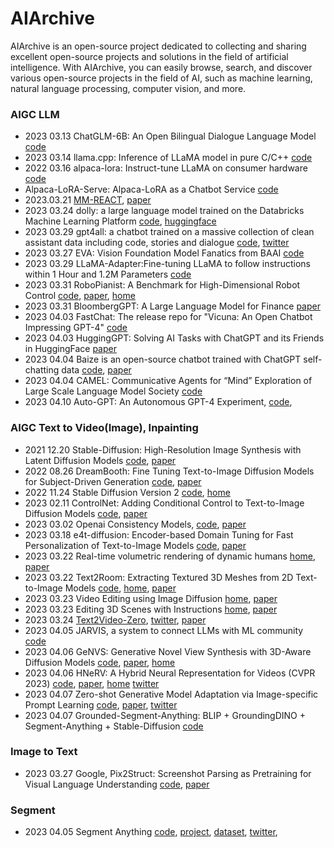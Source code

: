 # AIArchive
AIArchive is an open-source project dedicated to collecting and sharing excellent open-source projects and solutions in the field of artificial intelligence. With AIArchive, you can easily browse, search, and discover various open-source projects in the field of AI, such as machine learning, natural language processing, computer vision, and more.

### AIGC LLM

- 2023 03.13 ChatGLM-6B: An Open Bilingual Dialogue Language Model [code](https://github.com/THUDM/ChatGLM-6B)
- 2023 03.14 llama.cpp: Inference of LLaMA model in pure C/C++ [code](https://github.com/ggerganov/llama.cpp)
- 2022 03.16 alpaca-lora: Instruct-tune LLaMA on consumer hardware [code](https://github.com/tloen/alpaca-lora)
- Alpaca-LoRA-Serve: Alpaca-LoRA as a Chatbot Service [code](https://github.com/deep-diver/Alpaca-LoRA-Serve)
- 2023.03.21 [MM-REACT](https://github.com/microsoft/MM-REACT), [paper](https://arxiv.org/abs/2303.11381)
- 2023 03.24 dolly: a large language model trained on the Databricks Machine Learning Platform [code](https://github.com/databrickslabs/dolly), [huggingface](https://huggingface.co/databricks/dolly-v2-12b)
- 2023 03.29 gpt4all: a chatbot trained on a massive collection of clean assistant data including code, stories and dialogue [code](https://github.com/nomic-ai/gpt4all), [twitter](https://twitter.com/omarsar0/status/1640858425381855232)
- 2023 03.27 EVA: Vision Foundation Model Fanatics from BAAI [code](https://github.com/baaivision/EVA)
- 2023 03.29 LLaMA-Adapter:Fine-tuning LLaMA to follow instructions within 1 Hour and 1.2M Parameters [code](https://github.com/ZrrSkywalker/LLaMA-Adapter)
- 2023 03.31 RoboPianist: A Benchmark for High-Dimensional Robot Control [code](https://github.com/google-research/robopianist), [paper](https://kzakka.com/robopianist/robopianist.pdf), [home](https://kzakka.com/robopianist/)
- 2023 03.31 BloombergGPT: A Large Language Model for Finance [paper](https://arxiv.org/abs/2303.17564)
- 2023 04.03 FastChat: The release repo for "Vicuna: An Open Chatbot Impressing GPT-4" [code](https://github.com/lm-sys/FastChat)
- 2023 04.03 HuggingGPT: Solving AI Tasks with ChatGPT and its Friends in HuggingFace [paper](https://arxiv.org/abs/2303.17580)
- 2023 04.04 Baize is an open-source chatbot trained with ChatGPT self-chatting data [code](https://github.com/project-baize/baize), [paper](https://arxiv.org/abs/2304.01196)
- 2023 04.04 CAMEL: Communicative Agents for “Mind” Exploration of Large Scale Language Model Society [code](https://github.com/lightaime/camel)
- 2023 04.10 Auto-GPT: An Autonomous GPT-4 Experiment, [code](https://github.com/torantulino/auto-gpt), 



### AIGC Text to Video(Image), Inpainting

- 2021 12.20 Stable-Diffusion: High-Resolution Image Synthesis with Latent Diffusion Models [code](https://github.com/CompVis/stable-diffusion), [paper](https://ommer-lab.com/research/latent-diffusion-models/)
- 2022 08.26 DreamBooth: Fine Tuning Text-to-Image Diffusion Models for Subject-Driven Generation [code](https://github.com/XavierXiao/Dreambooth-Stable-Diffusion), [paper](https://arxiv.org/abs/2208.12242)
- 2022 11.24 Stable Diffusion Version 2 [code](https://github.com/Stability-AI/stablediffusion), [home](https://huggingface.co/stabilityai/stable-diffusion-2-1)
- 2023 02.11 ControlNet: Adding Conditional Control to Text-to-Image Diffusion Models [code](https://github.com/lllyasviel/ControlNet), [paper](https://arxiv.org/abs/2302.05543)
- 2023 03.02 Openai Consistency Models, [code](https://github.com/openai/consistency_models), [paper](https://arxiv.org/abs/2303.01469)
- 2023 03.18 e4t-diffusion: Encoder-based Domain Tuning for Fast Personalization of Text-to-Image Models [code](https://github.com/mkshing/e4t-diffusion), [paper](https://arxiv.org/abs/2302.12228)
- 2023 03.22 Real-time volumetric rendering of dynamic humans  [home](https://real-time-humans.github.io/), [paper](https://arxiv.org/abs/2303.11898)
-  2023 03.22 Text2Room: Extracting Textured 3D Meshes from 2D Text-to-Image Models [code](https://github.com/lukasHoel/text2room), [home](https://lukashoel.github.io/text-to-room/), [paper](https://arxiv.org/abs/2303.11989)
- 2023 03.23 Video Editing using Image Diffusion [home](https://duyguceylan.github.io/pix2video.github.io/), [paper](https://arxiv.org/abs/2303.12688)
- 2023 03.23 Editing 3D Scenes with Instructions [home](https://instruct-nerf2nerf.github.io/), [paper](https://arxiv.org/abs/2303.12789)
- 2023 03.24 [Text2Video-Zero](https://github.com/Picsart-AI-Research/Text2Video-Zero), [twitter](https://twitter.com/_akhaliq/status/1639062868850266112), [paper](https://arxiv.org/abs/2303.13439)
- 2023 04.05 JARVIS, a system to connect LLMs with ML community [code](https://github.com/microsoft/JARVIS)
- 2023 04.06 GeNVS: Generative Novel View Synthesis with
3D-Aware Diffusion Models [code](https://github.com/NVlabs/genvs), [paper](https://arxiv.org/abs/2304.02602), [home](https://nvlabs.github.io/genvs/)
- 2023 04.06 HNeRV: A Hybrid Neural Representation for Videos (CVPR 2023) [code](https://github.com/haochen-rye/HNeRV), [paper](https://arxiv.org/abs/2304.02633), [home](https://haochen-rye.github.io/HNeRV/) [twitter](https://twitter.com/_akhaliq/status/1643815982283083777)
- 2023 04.07 Zero-shot Generative Model Adaptation via Image-specific Prompt Learning [code](https://github.com/Picsart-AI-Research/IPL-Zero-Shot-Generative-Model-Adaptation), [paper](https://arxiv.org/abs/2304.03119), [twitter](https://twitter.com/_akhaliq/status/1644139215007932416)
- 2023 04.07 Grounded-Segment-Anything: BLIP + GroundingDINO + Segment-Anything + Stable-Diffusion [code](https://github.com/IDEA-Research/Grounded-Segment-Anything)



### Image to Text

- 2023 03.27 Google, Pix2Struct: Screenshot Parsing as Pretraining for Visual Language Understanding [code](https://github.com/google-research/pix2struct), [paper](https://arxiv.org/abs/2210.03347)


### Segment
- 2023 04.05 Segment Anything [code](https://github.com/facebookresearch/segment-anything), [project](https://segment-anything.com/), [dataset](https://segment-anything.com/dataset/index.html), [twitter](https://twitter.com/MetaAI/status/1643599800414380038), 